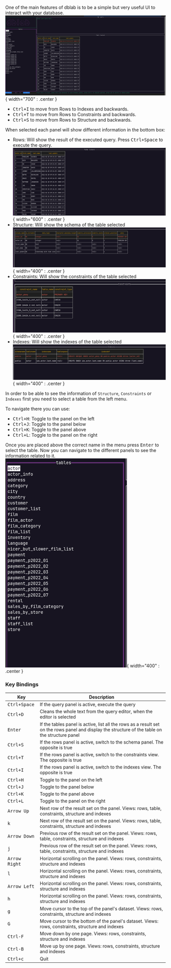 One of the main features of dblab is to be a simple but very useful UI to interact with your database.  
![dblab](https://raw.githubusercontent.com/danvergara/dblab/main/assets/tutorials/images/full-ui.png){ width="700" : .center }  

- <kbd>Ctrl+I</kbd> to move from Rows to Indexes and backwards.
- <kbd>Ctrl+T</kbd> to move from Rows to Constraints and backwards.
- <kbd>Ctrl+S</kbd> to move from Rows to Structure and backwards.
  
When selected each panel will show different information in the bottom box:

- Rows: Will show the result of the executed query. Press <kbd>Ctrl+Space</kbd> to execute the query.
    ![dblab](https://raw.githubusercontent.com/danvergara/dblab/main/assets/tutorials/images/rows-result.png){ width="600" : .center }
- Structure: Will show the schema of the table selected  
    ![dblab](https://raw.githubusercontent.com/danvergara/dblab/main/assets/tutorials/images/structure-result.png){ width="400" : .center }
- Constraints: Will show the constraints of the table selected  
    ![dblab](https://raw.githubusercontent.com/danvergara/dblab/main/assets/tutorials/images/constraints-result.png){ width="400" : .center }
- Indexes: Will show the indexes of the table selected  
    ![dblab](https://raw.githubusercontent.com/danvergara/dblab/main/assets/tutorials/images/indexes-result.png){ width="400" : .center }

In order to be able to see the information of `Structure`, `Constraints` or `Indexes` first you need to select a table from the left menu.  

To navigate there you can use:

- <kbd>Ctrl+H</kbd>: Toggle to the panel on the left
- <kbd>Ctrl+J</kbd>: Toggle to the panel below
- <kbd>Ctrl+K</kbd>: Toggle to the panel above
- <kbd>Ctrl+L</kbd>: Toggle to the panel on the right
 
Once you are placed above the correct name in the menu press <kbd>Enter</kbd> to select the table.
Now you can navigate to the different panels to see the information related to it.
![dblab](https://raw.githubusercontent.com/danvergara/dblab/main/assets/tutorials/images/left-menu.png){ width="400" : .center }

### Key Bindings
Key                                     | Description
----------------------------------------|---------------------------------------
<kbd>Ctrl+Space</kbd>                   | If the query panel is active, execute the query
<kbd>Ctrl+D</kbd>                       | Cleans the whole text from the query editor, when the editor is selected
<kbd>Enter</kbd>                        | If the tables panel is active, list all the rows as a result set on the rows panel and display the structure of the table on the structure panel
<kbd>Ctrl+S</kbd>                       | If the rows panel is active, switch to the schema panel. The opposite is true
<kbd>Ctrl+T</kbd>                       | If the rows panel is active, switch to the constraints view. The opposite is true
<kbd>Ctrl+I</kbd>                       | If the rows panel is active, switch to the indexes view. The opposite is true
<kbd>Ctrl+H</kbd>                       | Toggle to the panel on the left
<kbd>Ctrl+J</kbd>                       | Toggle to the panel below
<kbd>Ctrl+K</kbd>                       | Toggle to the panel above
<kbd>Ctrl+L</kbd>                       | Toggle to the panel on the right
<kbd>Arrow Up</kbd>                     | Next row of the result set on the panel. Views: rows, table, constraints, structure and indexes
<kbd>k</kbd>                            | Next row of the result set on the panel. Views: rows, table, constraints, structure and indexes
<kbd>Arrow Down</kbd>                   | Previous row of the result set on the panel. Views: rows, table, constraints, structure and indexes
<kbd>j</kbd>                            | Previous row of the result set on the panel. Views: rows, table, constraints, structure and indexes
<kbd>Arrow Right</kbd>                  | Horizontal scrolling on the panel. Views: rows, constraints, structure and indexes
<kbd>l</kbd>                            | Horizontal scrolling on the panel. Views: rows, constraints, structure and indexes
<kbd>Arrow Left</kbd>                   | Horizontal scrolling on the panel. Views: rows, constraints, structure and indexes
<kbd>h</kbd>                            | Horizontal scrolling on the panel. Views: rows, constraints, structure and indexes
<kbd>g</kbd>                            | Move cursor to the top of the panel's dataset. Views: rows, constraints, structure and indexes
<kbd>G</kbd>                            | Move cursor to the bottom of the panel's dataset. Views: rows, constraints, structure and indexes
<kbd>Ctrl-F</kbd>                       | Move down by one page. Views: rows, constraints, structure and indexes
<kbd>Ctrl-B</kbd>                       | Move up by one page. Views: rows, constraints, structure and indexes
<kbd>Ctrl+c</kbd>                       | Quit 
